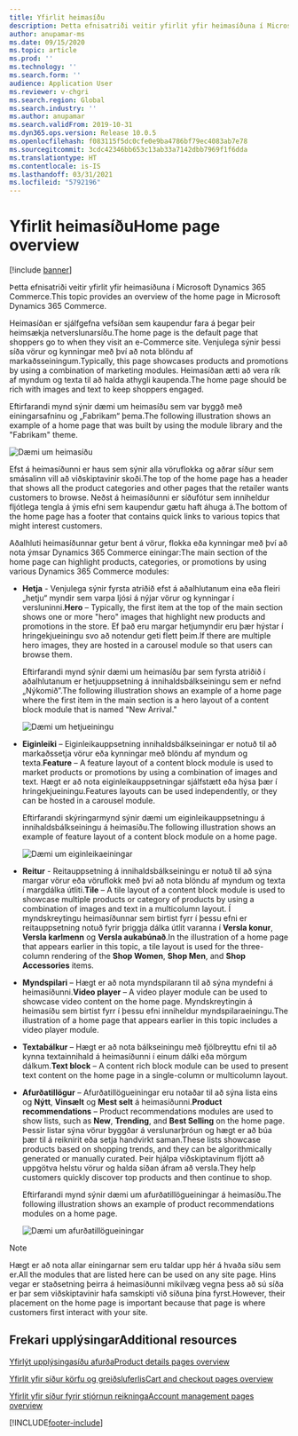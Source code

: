 ```yaml
---
title: Yfirlit heimasíðu
description: Þetta efnisatriði veitir yfirlit yfir heimasíðuna í Microsoft Dynamics 365 Commerce.
author: anupamar-ms
ms.date: 09/15/2020
ms.topic: article
ms.prod: ''
ms.technology: ''
ms.search.form: ''
audience: Application User
ms.reviewer: v-chgri
ms.search.region: Global
ms.search.industry: ''
ms.author: anupamar
ms.search.validFrom: 2019-10-31
ms.dyn365.ops.version: Release 10.0.5
ms.openlocfilehash: f083115f5dc0cfe0e9ba4786bf79ec4083ab7e78
ms.sourcegitcommit: 3cdc42346bb653c13ab33a7142dbb7969f1f6dda
ms.translationtype: HT
ms.contentlocale: is-IS
ms.lasthandoff: 03/31/2021
ms.locfileid: "5792196"
---
```

# <a name="home-page-overview"></a><span data-ttu-id="e45ea-103">Yfirlit heimasíðu</span><span class="sxs-lookup"><span data-stu-id="e45ea-103">Home page overview</span></span>

[!include [banner](includes/banner.md)]

<span data-ttu-id="e45ea-104">Þetta efnisatriði veitir yfirlit yfir heimasíðuna í Microsoft Dynamics 365 Commerce.</span><span class="sxs-lookup"><span data-stu-id="e45ea-104">This topic provides an overview of the home page in Microsoft Dynamics 365 Commerce.</span></span>

<span data-ttu-id="e45ea-105">Heimasíðan er sjálfgefna vefsíðan sem kaupendur fara á þegar þeir heimsækja netverslunarsíðu.</span><span class="sxs-lookup"><span data-stu-id="e45ea-105">The home page is the default page that shoppers go to when they visit an e-Commerce site.</span></span> <span data-ttu-id="e45ea-106">Venjulega sýnir þessi síða vörur og kynningar með því að nota blöndu af markaðsseiningum.</span><span class="sxs-lookup"><span data-stu-id="e45ea-106">Typically, this page showcases products and promotions by using a combination of marketing modules.</span></span> <span data-ttu-id="e45ea-107">Heimasíðan ætti að vera rík af myndum og texta til að halda athygli kaupenda.</span><span class="sxs-lookup"><span data-stu-id="e45ea-107">The home page should be rich with images and text to keep shoppers engaged.</span></span>

<span data-ttu-id="e45ea-108">Eftirfarandi mynd sýnir dæmi um heimasíðu sem var byggð með einingarsafninu og „Fabrikam“ þema.</span><span class="sxs-lookup"><span data-stu-id="e45ea-108">The following illustration shows an example of a home page that was built by using the module library and the "Fabrikam" theme.</span></span>

![Dæmi um heimasíðu](./media/Homepage2.PNG)

<span data-ttu-id="e45ea-110">Efst á heimasíðunni er haus sem sýnir alla vöruflokka og aðrar síður sem smásalinn vill að viðskiptavinir skoði.</span><span class="sxs-lookup"><span data-stu-id="e45ea-110">The top of the home page has a header that shows all the product categories and other pages that the retailer wants customers to browse.</span></span> <span data-ttu-id="e45ea-111">Neðst á heimasíðunni er síðufótur sem inniheldur fljótlega tengla á ýmis efni sem kaupendur gætu haft áhuga á.</span><span class="sxs-lookup"><span data-stu-id="e45ea-111">The bottom of the home page has a footer that contains quick links to various topics that might interest customers.</span></span>

<span data-ttu-id="e45ea-112">Aðalhluti heimasíðunnar getur bent á vörur, flokka eða kynningar með því að nota ýmsar Dynamics 365 Commerce einingar:</span><span class="sxs-lookup"><span data-stu-id="e45ea-112">The main section of the home page can highlight products, categories, or promotions by using various Dynamics 365 Commerce modules:</span></span>

- <span data-ttu-id="e45ea-113">**Hetja** - Venjulega sýnir fyrsta atriðið efst á aðalhlutanum eina eða fleiri „hetju“ myndir sem varpa ljósi á nýjar vörur og kynningar í versluninni.</span><span class="sxs-lookup"><span data-stu-id="e45ea-113">**Hero** – Typically, the first item at the top of the main section shows one or more "hero" images that highlight new products and promotions in the store.</span></span> <span data-ttu-id="e45ea-114">Ef það eru margar hetjumyndir eru þær hýstar í hringekjueiningu svo að notendur geti flett þeim.</span><span class="sxs-lookup"><span data-stu-id="e45ea-114">If there are multiple hero images, they are hosted in a carousel module so that users can browse them.</span></span>

    <span data-ttu-id="e45ea-115">Eftirfarandi mynd sýnir dæmi um heimasíðu þar sem fyrsta atriðið í aðalhlutanum er hetjuuppsetning á innihaldsbálkseiningu sem er nefnd „Nýkomið”.</span><span class="sxs-lookup"><span data-stu-id="e45ea-115">The following illustration shows an example of a home page where the first item in the main section is a hero layout of a content block module that is named "New Arrival."</span></span>

    ![Dæmi um hetjueiningu](./media/Hero.PNG)

- <span data-ttu-id="e45ea-117">**Eiginleiki** – Eiginleikauppsetning innihaldsbálkseiningar er notuð til að markaðssetja vörur eða kynningar með blöndu af myndum og texta.</span><span class="sxs-lookup"><span data-stu-id="e45ea-117">**Feature** – A feature layout of a content block module is used to market products or promotions by using a combination of images and text.</span></span> <span data-ttu-id="e45ea-118">Hægt er að nota eiginleikauppsetningar sjálfstætt eða hýsa þær í hringekjueiningu.</span><span class="sxs-lookup"><span data-stu-id="e45ea-118">Features layouts can be used independently, or they can be hosted in a carousel module.</span></span>

    <span data-ttu-id="e45ea-119">Eftirfarandi skýringarmynd sýnir dæmi um eiginleikauppsetningu á innihaldsbálkseiningu á heimasíðu.</span><span class="sxs-lookup"><span data-stu-id="e45ea-119">The following illustration shows an example of feature layout of a content block module on a home page.</span></span>

    ![Dæmi um eiginleikaeiningar](./media/Feature.PNG)

- <span data-ttu-id="e45ea-121">**Reitur** - Reitauppsetning á innihaldsbálkseiningu er notuð til að sýna margar vörur eða vöruflokk með því að nota blöndu af myndum og texta í margdálka útliti.</span><span class="sxs-lookup"><span data-stu-id="e45ea-121">**Tile** – A tile layout of a content block module is used to showcase multiple products or category of products by using a combination of images and text in a multicolumn layout.</span></span> <span data-ttu-id="e45ea-122">Í myndskreytingu heimasíðunnar sem birtist fyrr í þessu efni er reitauppsetning notuð fyrir þriggja dálka útlit varanna í **Versla konur**, **Versla karlmenn** og **Versla aukabúnað**.</span><span class="sxs-lookup"><span data-stu-id="e45ea-122">In the illustration of a home page that appears earlier in this topic, a tile  layout is used for the three-column rendering of the **Shop Women**, **Shop Men**, and **Shop Accessories** items.</span></span>
- <span data-ttu-id="e45ea-123">**Myndspilari** – Hægt er að nota myndspilarann til að sýna myndefni á heimasíðunni.</span><span class="sxs-lookup"><span data-stu-id="e45ea-123">**Video player** – A video player module can be used to showcase video content on the home page.</span></span> <span data-ttu-id="e45ea-124">Myndskreytingin á heimasíðu sem birtist fyrr í þessu efni inniheldur myndspilaraeiningu.</span><span class="sxs-lookup"><span data-stu-id="e45ea-124">The illustration of a home page that appears earlier in this topic includes a video player module.</span></span>
- <span data-ttu-id="e45ea-125">**Textabálkur** – Hægt er að nota bálkseiningu með fjölbreyttu efni til að kynna textainnihald á heimasíðunni í einum dálki eða mörgum dálkum.</span><span class="sxs-lookup"><span data-stu-id="e45ea-125">**Text block** – A content rich block module can be used to present text content on the home page in a single-column or multicolumn layout.</span></span>
- <span data-ttu-id="e45ea-126">**Afurðatillögur** – Afurðatillögueiningar eru notaðar til að sýna lista eins og **Nýtt**, **Vinsælt** og **Mest selt** á heimasíðunni.</span><span class="sxs-lookup"><span data-stu-id="e45ea-126">**Product recommendations** – Product recommendations modules are used to show lists, such as **New**, **Trending**, and **Best Selling** on the home page.</span></span> <span data-ttu-id="e45ea-127">Þessir listar sýna vörur byggðar á verslunarþróun og hægt er að búa þær til á reiknirit eða setja handvirkt saman.</span><span class="sxs-lookup"><span data-stu-id="e45ea-127">These lists showcase products based on shopping trends, and they can be algorithmically generated or manually curated.</span></span> <span data-ttu-id="e45ea-128">Þeir hjálpa viðskiptavinum fljótt að uppgötva helstu vörur og halda síðan áfram að versla.</span><span class="sxs-lookup"><span data-stu-id="e45ea-128">They help customers quickly discover top products and then continue to shop.</span></span>

    <span data-ttu-id="e45ea-129">Eftirfarandi mynd sýnir dæmi um afurðatillögueiningar á heimasíðu.</span><span class="sxs-lookup"><span data-stu-id="e45ea-129">The following illustration shows an example of product recommendations modules on a home page.</span></span>

    ![Dæmi um afurðatillögueiningar](./media/Recommendations.PNG)

> [!NOTE]
> <span data-ttu-id="e45ea-131">Hægt er að nota allar einingarnar sem eru taldar upp hér á hvaða síðu sem er.</span><span class="sxs-lookup"><span data-stu-id="e45ea-131">All the modules that are listed here can be used on any site page.</span></span> <span data-ttu-id="e45ea-132">Hins vegar er staðsetning þeirra á heimasíðunni mikilvæg vegna þess að sú síða er þar sem viðskiptavinir hafa samskipti við síðuna þína fyrst.</span><span class="sxs-lookup"><span data-stu-id="e45ea-132">However, their placement on the home page is important because that page is where customers first interact with your site.</span></span>

## <a name="additional-resources"></a><span data-ttu-id="e45ea-133">Frekari upplýsingar</span><span class="sxs-lookup"><span data-stu-id="e45ea-133">Additional resources</span></span>

[<span data-ttu-id="e45ea-134">Yfirlýt upplýsingasíðu afurða</span><span class="sxs-lookup"><span data-stu-id="e45ea-134">Product details pages overview</span></span>](quick-tour-pdp.md)

[<span data-ttu-id="e45ea-135">Yfirlit yfir síður körfu og greiðsluferlis</span><span class="sxs-lookup"><span data-stu-id="e45ea-135">Cart and checkout pages overview</span></span>](quick-tour-cart-checkout.md)

[<span data-ttu-id="e45ea-136">Yfirlit yfir síður fyrir stjórnun reikninga</span><span class="sxs-lookup"><span data-stu-id="e45ea-136">Account management pages overview</span></span>](quick-tour-account-management.md)


[!INCLUDE[footer-include](../includes/footer-banner.md)]
